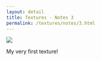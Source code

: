```yaml
---
layout: detail
title: Textures - Notes 3
permalink: /textures/notes/3.html
---
```


<img src="/{{ site.baseurl }}/assets/textures/notes/3/1.png">

My very first texture!